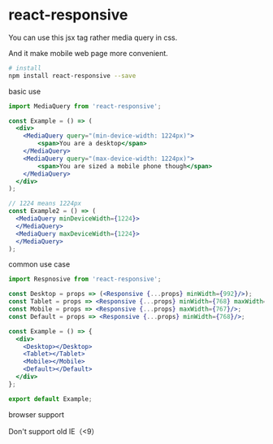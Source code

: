# react-responsive

You can use this jsx tag rather media query in css. 

And it make mobile web page more convenient.

~~~bash
# install
npm install react-responsive --save
~~~

basic use

~~~jsx
import MediaQuery from 'react-responsive';

const Example = () => (
  <div>
  	<MediaQuery query="(min-device-width: 1224px)">
  		<span>You are a desktop</span>
  	</MediaQuery>
  	<MediaQuery query="(max-device-width: 1224px)">
  		<span>You are sized a mobile phone though</span>
  	</MediaQuery>
  </div>
);

// 1224 means 1224px
const Example2 = () => (
  <MediaQuery minDeviceWidth={1224}>
  </MediaQuery>
  <MediaQuery maxDeviceWidth={1224}>
  </MediaQuery>
);
~~~

common use case

~~~jsx
import Respnosive from 'react-responsive';

const Desktop = props => (<Responsive {...props} minWidth={992}/>);
const Tablet = props => <Responsive {...props} minWidth={768} maxWidth={991}/>;
const Mobile = props => <Responsive {...props} maxWidth={767}/>;
const Default = props => <Responsive {...props} minWidth={768}/>;

const Example = () => {
  <div>
    <Desktop></Desktop>
  	<Tablet></Tablet>
  	<Mobile></Mobile>
  	<Default></Default>
  </div>
};

export default Example;
~~~

browser support

Don't support old IE（<9）
